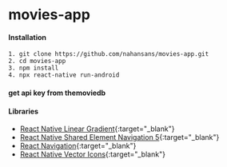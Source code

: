 # movies-app

#### Installation
```
1. git clone https://github.com/nahansans/movies-app.git
2. cd movies-app
3. npm install
4. npx react-native run-android
```
#### get api key from themoviedb


#### Libraries
- [React Native Linear Gradient](https://www.npmjs.com/package/react-native-linear-gradient){:target="_blank"}
- [React Native Shared Element Navigation 5](https://github.com/IjzerenHein/react-navigation-shared-element/tree/navigation-v5){:target="_blank"}
- [React Navigation](https://reactnavigation.org/){:target="_blank"}
- [React Native Vector Icons](https://www.npmjs.com/package/react-native-vector-icons){:target="_blank"}
